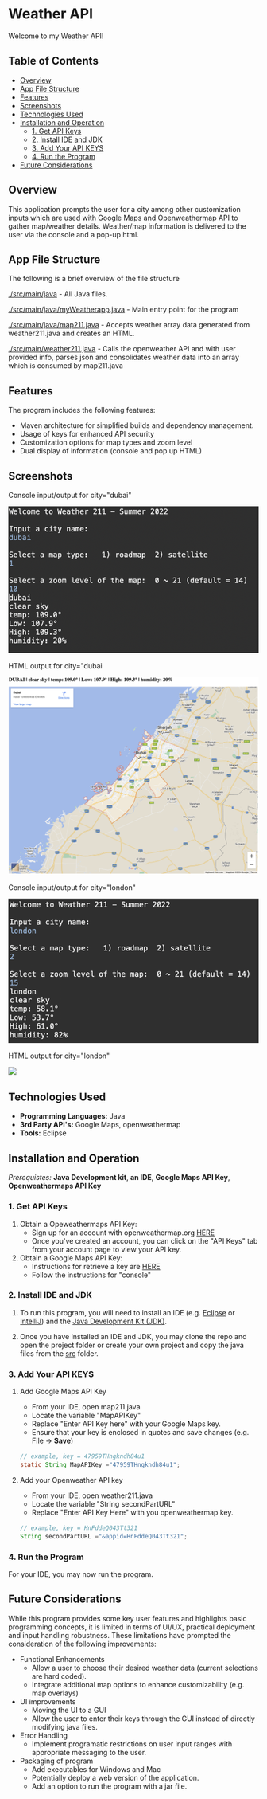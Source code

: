 # Weather API

Welcome to my Weather API!

## Table of Contents
  - [Overview](#overview)
  - [App File Structure](#app-file-structure)
  - [Features](#features)
  - [Screenshots](#screenshots)
  - [Technologies Used](#technologies-used)
  - [Installation and Operation](#installation-and-operation)
    - [1. Get API Keys](#1-get-api-keys)
    - [2. Install IDE and JDK](#2-install-ide-and-jdk)
    - [3. Add Your API KEYS](#3-add-your-api-keys)
    - [4. Run the Program](#4-run-the-program)
  - [Future Considerations](#future-considerations)
## Overview

This application prompts the user for a city among other customization inputs which are used with Google Maps and Openweathermap API to gather map/weather details. Weather/map information is delivered to the user via the console and a pop-up html.

## App File Structure
The following is a brief overview of the file structure

[./src/main/java](https://github.com/voyagerfan/Arithmetic-Expression-Evaluator/tree/main/src) - All Java files.

[./src/main/java/myWeatherapp.java](https://github.com/voyagerfan/Weather-API/blob/main/src/main/java/myWeatherApp.java) - Main entry point for the program

[./src/main/java/map211.java](https://github.com/voyagerfan/Weather-API/blob/main/src/main/java/map211.java) - Accepts weather array data generated from weather211.java and creates an HTML.

[./src/main/weather211.java](https://github.com/voyagerfan/Weather-API/blob/main/src/main/java/weather211.java) - Calls the openweather API and with user provided info, parses json and consolidates weather data into an array which is consumed by map211.java



## Features

The program includes the following features:

* Maven architecture for simplified builds and dependency management.
* Usage of keys for enhanced API security
* Customization options for map types and zoom level
* Dual display of information (console and pop up HTML)

## Screenshots

Console input/output for city="dubai"

![](./screenshots/dubai-console.png)

HTML output for city="dubai

![](./screenshots/dubai-map.png)

Console input/output for city="london"

![](./screenshots/london-console.png)

HTML output for city="london"

![](./screenshots/london-map.png)


## Technologies Used

- **Programming Languages:** Java
- **3rd Party API's:** Google Maps, openweathermap
- **Tools:** Eclipse

## Installation and Operation

*Prerequistes:* **Java Development kit**, **an IDE**, **Google Maps API Key**, **Openweathermaps API Key**

### 1. Get API Keys
1) Obtain a Opeweathermaps API Key:
   * Sign up for an account with openweathermap.org [HERE](https://home.openweathermap.org/users/sign_up)
   * Once you've created an account, you can click on the "API Keys" tab from your account page to view your API key.
2) Obtain a Google Maps API Key:
    * Instructions for retrieve a key are [HERE](https://developers.google.com/maps/documentation/javascript/get-api-key)
    * Follow the instructions for "console"  

### 2. Install IDE and JDK

1) To run this program, you will need to install an IDE (e.g. [Eclipse](https://www.eclipse.org/downloads/) or [IntelliJ](https://www.jetbrains.com/help/idea/installation-guide.html#toolbox)) and the [Java Development Kit (JDK)](https://www.oracle.com/java/technologies/downloads/).

2) Once you have installed an IDE and JDK, you may clone the repo and open the project folder or create your own project and copy the java files from the [src](https://github.com/voyagerfan/Arithmetic-Expression-Evaluator/tree/main/src) folder. 

### 3. Add Your API KEYS

1) Add Google Maps API Key
   * From your IDE, open map211.java
   * Locate the variable "MapAPIKey"
   * Replace "Enter API Key here" with your Google Maps key.
   * Ensure that your key is enclosed in quotes and save changes (e.g. File -> **Save**)
    ```java
    // example, key = 47959THngkndh84u1
    static String MapAPIKey ="47959THngkndh84u1";
    ```
 
2) Add your Openweather API key
   *  From your IDE, open weather211.java
   *  Locate the variable "String secondPartURL"
   *  Replace "Enter API Key Here" with you openweathermap key.
    ```java
    // example, key = HnFddeQ043Tt321 
    String secondPartURL ="&appid=HnFddeQ043Tt321";
    ```
### 4. Run the Program
For your IDE, you may now run the program.

## Future Considerations
While this program provides some key user features and highlights basic programming concepts, it is limited in terms of UI/UX, practical deployment and input handling robustness. These limitations have prompted the consideration of the following improvements:

* Functional Enhancements
  * Allow a user to choose their desired weather data (current selections are hard coded).
  * Integrate additional map options to enhance customizability (e.g. map overlays)
* UI improvements
  * Moving the UI to a GUI
  * Allow the user to enter their keys through the GUI instead of directly modifying java files.
* Error Handling
  * Implement programatic restrictions on user input ranges with appropriate messaging to the user.
* Packaging of program
  * Add executables for Windows and Mac
  * Potentially deploy a web version of the application.
  * Add an option to run the program with a jar file.









